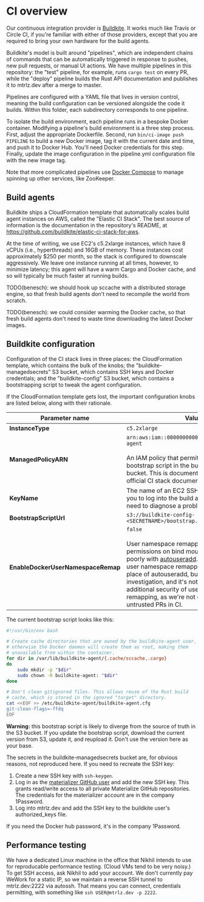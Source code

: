 # CI overview

Our continuous integration provider is [Buildkite]. It works much like Travis or
Circle CI, if you're familiar with either of those providers, except that you
are required to bring your own hardware for the build agents.

Buildkite's model is built around "pipelines", which are independent chains
of commands that can be automatically triggered in response to pushes,
new pull requests, or manual UI actions. We have multiple pipelines in this
repository: the "test" pipeline, for example, runs `cargo test` on every PR,
while the "deploy" pipeline builds the Rust API documentation and publishes
it to mtrlz.dev after a merge to master.

Pipelines are configured with a YAML file that lives in version control,
meaning the build configuration can be versioned alongside the code it builds.
Within this folder, each subdirectory corresponds to one pipeline.

To isolate the build environment, each pipeline runs in a bespoke Docker
container. Modifying a pipeline's build environment is a three step process.
First, adjust the appropriate Dockerfile. Second, run `bin/ci-image push
PIPELINE` to build a new Docker image, tag it with the current date and time,
and push it to Docker Hub. You'll need Docker credentials for this step.
Finally, update the image configuration in the pipeline.yml configuration file
with the new image tag.

Note that more complicated pipelines use [Docker Compose] to manage spinning up
other services, like ZooKeeper.

## Build agents

Buildkite ships a CloudFormation template that automatically scales build agent
instances on AWS, called the "Elastic CI Stack". The best source of information
is the documentation in the repository's README, at
<https://github.com/buildkite/elastic-ci-stack-for-aws>.

At the time of writing, we use EC2's c5.2xlarge instances, which have 8 vCPUs
(i.e., hyperthreads) and 16GB of memory. These instances cost approximately $250
per month, so the stack is configured to downscale aggressively. We leave one
instance running at all times, however, to minimize latency; this agent will
have a warm Cargo and Docker cache, and so will typically be much faster at
running builds.

TODO(benesch): we should hook up sccache with a distributed storage engine,
so that fresh build agents don't need to recompile the world from scratch.

TODO(benesch): we could consider warming the Docker cache, so that fresh
build agents don't need to waste time downloading the latest Docker images.

## Buildkite configuration

Configuration of the CI stack lives in three places: the CloudFormation
template, which contains the bulk of the knobs; the "buildkite-managedsecrets"
S3 bucket, which contains SSH keys and Docker credentials; and the
"buildkite-config" S3 bucket, which contains a bootstrapping script to tweak the
agent configuration.

If the CloudFormation template gets lost, the important configuration knobs are
listed below, along with their rationale.

Parameter name                     | Value
---------------------------------- | -----
**InstanceType**                   | `c5.2xlarge`
**ManagedPolicyARN**               | `arn:aws:iam::000000000000:policy/buildkite-agent`<br><br>An IAM policy that permits access to the bootstrap script in the buildkite-config S3 bucket. This is documented in detail in the official CI stack documentation.
**KeyName**                        | The name of an EC2 SSH key that will permit you to log into the build agents, should you need to diagnose a problem.
**BootstrapScriptUrl**             | `s3://buildkite-config-<SECRETNAME>/bootstrap.sh`
**EnableDockerUserNamespaceRemap** | `false`<br><br>User namespace remapping breaks permissions on bind mounts, as it interacts poorly with [autouseradd]. It's possible that user namespace remapping could be used in place of autouseradd, but that requires some investigation, and it's not like we need the additional security of user namespace remapping, as we're not currently running untrusted PRs in CI.

The current bootstrap script looks like this:

```bash
#!/usr/bin/env bash

# Create cache directories that are owned by the buildkite-agent user,
# otherwise the Docker daemon will create them as root, making them
# unavailable from within the container.
for dir in /var/lib/buildkite-agent/{.cache/sccache,.cargo}
do
    sudo mkdir -p "$dir"
    sudo chown -R buildkite-agent: "$dir"
done

# Don't clean gitignored files. This allows reuse of the Rust build
# cache, which is stored in the ignored "target" directory.
cat <<EOF >> /etc/buildkite-agent/buildkite-agent.cfg
git-clean-flags=-ffdq
EOF
```

**Warning:** this bootstrap script is likely to diverge from the source of truth
in the S3 bucket. If you update the bootstrap script, download the current
version from S3, update it, and reupload it. Don't use the version here as your
base.

The secrets in the buildkite-managedsecrets bucket are, for obvious reasons, not
reproduced here. If you need to recreate the SSH key:

  1. Create a new SSH key with `ssh-keygen`.
  2. Log in as the [materializer GitHub user] and add the new SSH key. This
     grants read/write access to all private Materialize GitHub repositories.
     The credentials for the materializer account are in the company 1Password.
  3. Log into mtrlz.dev and add the SSH key to the buildkite user's
     authorized_keys file.

If you need the Docker hub password, it's in the company 1Password.

## Performance testing

We have a dedicated Linux machine in the office that Nikhil intends to use for
reproducable performance testing. (Cloud VMs tend to be very noisy.) To get SSH
access, ask Nikhil to add your account. We don't currently pay WeWork for a
static IP, so we maintain a reverse SSH tunnel to mtrlz.dev:2222 via autossh.
That means you can connect, credentials permitting, with something like `ssh
USER@mtrlz.dev -p 2222`.

[Buildkite]: https://buildkite.com
[Docker Compose]: https://docs.docker.com/compose/
[autouseradd]: https://github.com/benesch/autouseradd
[materializer GitHub user]: https://github.com/materializer
